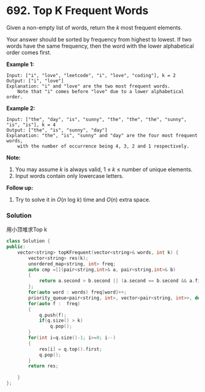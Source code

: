 # 692. Top K Frequent Words

Given a non-empty list of words, return the *k* most frequent elements.

Your answer should be sorted by frequency from highest to lowest. If two words have the same frequency, then the word with the lower alphabetical order comes first.

**Example 1:**

```
Input: ["i", "love", "leetcode", "i", "love", "coding"], k = 2
Output: ["i", "love"]
Explanation: "i" and "love" are the two most frequent words.
    Note that "i" comes before "love" due to a lower alphabetical order.
```



**Example 2:**

```
Input: ["the", "day", "is", "sunny", "the", "the", "the", "sunny", "is", "is"], k = 4
Output: ["the", "is", "sunny", "day"]
Explanation: "the", "is", "sunny" and "day" are the four most frequent words,
    with the number of occurrence being 4, 3, 2 and 1 respectively.
```



**Note:**

1. You may assume *k* is always valid, 1 ≤ *k* ≤ number of unique elements.
2. Input words contain only lowercase letters.



**Follow up:**

1. Try to solve it in *O*(*n* log *k*) time and *O*(*n*) extra space.

### Solution

用小顶堆求Top k

```c++
class Solution {
public:
    vector<string> topKFrequent(vector<string>& words, int k) {
        vector<string> res(k);
        unordered_map<string, int> freq;
        auto cmp =[](pair<string,int>& a, pair<string,int>& b)
        {
            return a.second > b.second || (a.second == b.second && a.first < b.first);
        };
        for(auto word : words) freq[word]++;
        priority_queue<pair<string, int>, vector<pair<string, int>>, decltype(cmp) > q(cmp);
        for(auto f :  freq)
        {
            q.push(f);
            if(q.size() > k)
                q.pop();
        }
        for(int i=q.size()-1; i>=0; i--)
        {
            res[i] = q.top().first;
            q.pop();
        }
        return res;    
        
    }
};
```

